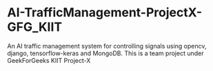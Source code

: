 # AI-TrafficManagement-ProjectX-GFG_KIIT
An AI traffic management system for controlling signals using opencv, django, tensorflow-keras and MongoDB. This is a team project under GeekForGeeks KIIT Project-X
